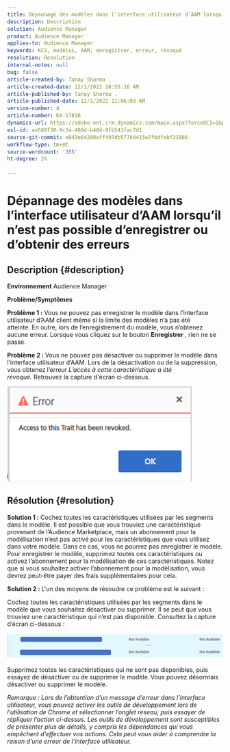 ```yaml
---
title: Dépannage des modèles dans l’interface utilisateur d’AAM lorsqu’il n’est pas possible d’enregistrer ou d’obtenir des erreurs
description: Description
solution: Audience Manager
product: Audience Manager
applies-to: Audience Manager
keywords: KCS, modèles, AAM, enregistrer, erreur, révoqué
resolution: Resolution
internal-notes: null
bug: false
article-created-by: Tanay Sharma .
article-created-date: 12/1/2022 10:55:16 AM
article-published-by: Tanay Sharma .
article-published-date: 12/1/2022 11:06:03 AM
version-number: 4
article-number: KA-17836
dynamics-url: https://adobe-ent.crm.dynamics.com/main.aspx?forceUCI=1&pagetype=entityrecord&etn=knowledgearticle&id=f6b87ca2-6671-ed11-9562-6045bd006239
exl-id: aa588f30-9c3a-466d-b48d-9fb541fac7d1
source-git-commit: e843e64208aff497db5776d415e7f6dfebf31086
workflow-type: tm+mt
source-wordcount: '355'
ht-degree: 2%

---
```


# Dépannage des modèles dans l’interface utilisateur d’AAM lorsqu’il n’est pas possible d’enregistrer ou d’obtenir des erreurs

## Description {#description}

<b>Environnement</b>
Audience Manager


<b>Problème/Symptômes</b>


<b>Problème 1 :</b> Vous ne pouvez pas enregistrer le modèle dans l’interface utilisateur d’AAM client même si la limite des modèles n’a pas été atteinte. En outre, lors de l’enregistrement du modèle, vous n’obtenez aucune erreur. Lorsque vous cliquez sur le bouton <b>Enregistrer</b> , rien ne se passe.



<b>Problème 2 : </b>Vous ne pouvez pas désactiver ou supprimer le modèle dans l’interface utilisateur d’AAM. Lors de la désactivation ou de la suppression, vous obtenez l’erreur *L’accès à cette caractéristique a été révoqué.* Retrouvez la capture d&#39;écran ci-dessous.





![](assets/___f7b87ca2-6671-ed11-9562-6045bd006239___.png)


## Résolution {#resolution}


<b>Solution 1 :</b> Cochez toutes les caractéristiques utilisées par les segments dans le modèle. Il est possible que vous trouviez une caractéristique provenant de l’Audience Marketplace, mais un abonnement pour la modélisation n’est pas activé pour les caractéristiques que vous utilisez dans votre modèle. Dans ce cas, vous ne pourrez pas enregistrer le modèle. Pour enregistrer le modèle, supprimez toutes ces caractéristiques ou activez l’abonnement pour la modélisation de ces caractéristiques. Notez que si vous souhaitez activer l’abonnement pour la modélisation, vous devrez peut-être payer des frais supplémentaires pour cela.



<b>Solution 2 : </b>L&#39;un des moyens de résoudre ce problème est le suivant :

Cochez toutes les caractéristiques utilisées par les segments dans le modèle que vous souhaitez désactiver ou supprimer. Il se peut que vous trouviez une caractéristique qui n’est pas disponible. Consultez la capture d’écran ci-dessous :



![](assets/6ce5c786-9e7b-ec11-8d21-0022480aace4.png)

Supprimez toutes les caractéristiques qui ne sont pas disponibles, puis essayez de désactiver ou de supprimer le modèle. Vous pouvez désormais désactiver ou supprimer le modèle.





*Remarque : Lors de l’obtention d’un message d’erreur dans l’interface utilisateur, vous pouvez activer les outils de développement lors de l’utilisation de Chrome et sélectionner l’onglet réseau, puis essayer de répliquer l’action ci-dessus. Les outils de développement sont susceptibles de présenter plus de détails, y compris les dépendances qui vous empêchent d’effectuer vos actions. Cela peut vous aider à comprendre la raison d’une erreur de l’interface utilisateur.*
